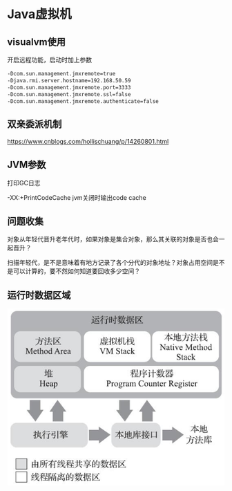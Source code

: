 # Java虚拟机

## visualvm使用

开启远程功能，启动时加上参数

```shell
-Dcom.sun.management.jmxremote=true
-Djava.rmi.server.hostname=192.168.50.59
-Dcom.sun.management.jmxremote.port=3333
-Dcom.sun.management.jmxremote.ssl=false
-Dcom.sun.management.jmxremote.authenticate=false
```

## 双亲委派机制

https://www.cnblogs.com/hollischuang/p/14260801.html

## JVM参数

打印GC日志

-XX:+PrintCodeCache   jvm关闭时输出code cache

## 问题收集 

对象从年轻代晋升老年代时，如果对象是集合对象，那么其关联的对象是否也会一起晋升？

扫描年轻代，是不是意味着有地方记录了各个分代的对象地址？对象占用空间是不是可以计算的，要不然如何知道要回收多少空间？

## 运行时数据区域

![image-20220605103611231](image/image-20220605103611231.png)